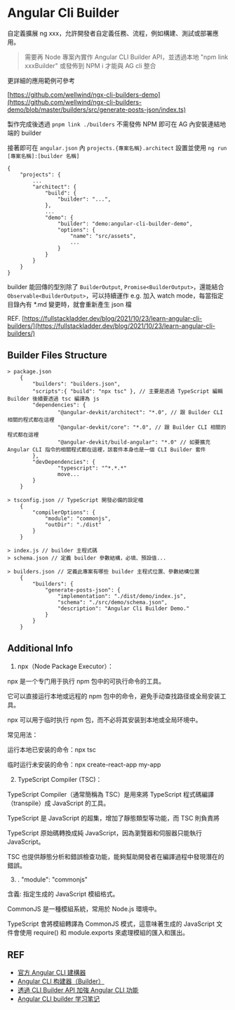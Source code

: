 # Angular Cli Builder

自定義擴展 ng xxx，允許開發者自定義任務、流程，例如構建、測試或部署應用。

> 需要再 Node 專案內實作 Angular CLI Builder API，並透過本地 "npm link xxxBuilder" 或發佈到 NPM i 才能與 AG cli 整合

更詳細的應用範例可參考

[https://github.com/wellwind/ngx-cli-builders-demo](https://github.com/wellwind/ngx-cli-builders-demo/blob/master/builders/src/generate-posts-json/index.ts)

製作完成後透過 `pnpm link ./builders` 不需發佈 NPM 即可在 AG 內安裝連結地端的 builder

接著即可在 `angular.json` 內 `projects.{專案名稱}.architect` 設置並使用 `ng run [專案名稱]:[builder 名稱]`

```
{
    "projects": {
        ...
        "architect": {
            "build": {
                "builder": "...",
            },
            ...
            "demo": {
                "builder": "demo:angular-cli-builder-demo",
                "options": {
                    "name": "src/assets",
                    ...
                }
            }
        }
    }
}
```

builder 能回傳的型別除了 `BuilderOutput`, `Promise<BuilderOutput>`，還能結合 `Observable<BuilderOutput>`，可以持續運作 e.g. 加入 watch mode，每當指定目錄內有 *.md 變更時，就會重新產生 json 檔

REF. [https://fullstackladder.dev/blog/2021/10/23/learn-angular-cli-builders/](https://fullstackladder.dev/blog/2021/10/23/learn-angular-cli-builders/)

## Builder Files Structure

```
> package.json
    { 
        "builders": "builders.json",
        "scripts":{ "build": "npx tsc" }, // 主要是透過 TypeScript 編輯 Builder 後續要透過 tsc 編譯為 js
        "dependencies": {
                "@angular-devkit/architect": "*.0", // 跟 Builder CLI 相關的程式都在這裡
                "@angular-devkit/core": "*.0", // 跟 Builder CLI 相關的程式都在這裡
                "@angular-devkit/build-angular": "*.0" // 如要擴充 Angular CLI 指令的相關程式都在這裡，該套件本身也是一個 CLI Builder 套件
        },
        "devDependencies": {
                "typescript": "^*.*.*"
                move...
        }
    }

> tsconfig.json // TypeScript 開發必備的設定檔
    {
        "compilerOptions": {
            "module": "commonjs",
            "outDir": "./dist"
        }
    }

> index.js // builder 主程式碼
> schema.json // 定義 builder 參數結構，必填、預設值...

> builders.json // 定義此專案有哪些 builder 主程式位置、參數結構位置
    {
        "builders": {
            "generate-posts-json": {
                "implementation": "./dist/demo/index.js",
                "schema": "./src/demo/schema.json",
                "description": "Angular Cli Builder Demo."
            }
        }
    }

```

## Additional Info

1. npx（Node Package Executor）：

npx 是一个专门用于执行 npm 包中的可执行命令的工具。

它可以直接运行本地或远程的 npm 包中的命令，避免手动查找路径或全局安装工具。

npx 可以用于临时执行 npm 包，而不必将其安装到本地或全局环境中。

常见用法：

运行本地已安装的命令：npx tsc

临时运行未安装的命令：npx create-react-app my-app

2. TypeScript Compiler (TSC)：

TypeScript Compiler（通常簡稱為 TSC）是用來將 TypeScript 程式碼編譯（transpile）成 JavaScript 的工具。

TypeScript 是 JavaScript 的超集，增加了靜態類型等功能，而 TSC 則負責將 

TypeScript 原始碼轉換成純 JavaScript，因為瀏覽器和伺服器只能執行 JavaScript。

TSC 也提供靜態分析和錯誤檢查功能，能夠幫助開發者在編譯過程中發現潛在的錯誤。

3. . "module": "commonjs"

含義: 指定生成的 JavaScript 模組格式。

CommonJS 是一種模組系統，常用於 Node.js 環境中。

TypeScript 會將模組轉譯為 CommonJS 模式，這意味著生成的 JavaScript 文件會使用 require() 和 module.exports 來處理模組的匯入和匯出。

## REF

* [官方 Angular CLI 建構器](https://angular.dev/tools/cli/cli-builder)
* [Angular CLI 构建器（Builder）](https://v10.angular.cn/guide/cli-builder)
* [透過 CLI Builder API 加強 Angular CLI 功能](https://fullstackladder.dev/blog/2021/10/23/learn-angular-cli-builders/)
* [Angular CLI builder 学习笔记](https://developer.aliyun.com/article/828125)